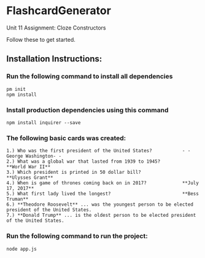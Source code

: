 # FlashcardGenerator
Unit 11 Assignment: Cloze Constructors


Follow these to get started.

## Installation Instructions:

### Run the following command to install all dependencies
    pm init
    npm install

### Install production dependencies using this command
    npm install inquirer --save

### The following basic cards was created: 
    1.) Who was the first president of the United States?           - -George Washington- -
    2.) What was a global war that lasted from 1939 to 1945?        **World War II**
    3.) Which president is printed in 50 dollar bill?               **Ulysses Grant**
    4.) When is game of thrones coming back on in 2017?             **July 17, 2017**
    5.) What first lady lived the longest?                          **Bess Truman**
    6.) **Theodore Roosevelt** ... was the youngest person to be elected president of the United States.
    7.) **Donald Trump** ... is the oldest person to be elected president of the United States.

### Run the following command to run the project:
    node app.js